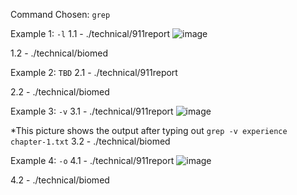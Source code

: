 Command Chosen: `grep`

Example 1: `-l`
1.1 - ./technical/911report
![image](https://github.com/DirectJava/cs15l-Lab3/assets/122843554/be5361f8-f4b3-41f1-bb4f-895992978d29)

1.2 - ./technical/biomed

Example 2: `TBD`
2.1 - ./technical/911report

2.2 - ./technical/biomed

Example 3: `-v`
3.1 - ./technical/911report
![image](https://github.com/DirectJava/cs15l-Lab3/assets/122843554/105f3084-e2f7-45da-a0e5-3f036fc85b03)

*This picture shows the output after typing out `grep -v experience chapter-1.txt`
3.2 - ./technical/biomed

Example 4: `-o`
4.1 - ./technical/911report
![image](https://github.com/DirectJava/cs15l-Lab3/assets/122843554/3977b273-8710-4b35-9635-9e61d3389409)

4.2 - ./technical/biomed
